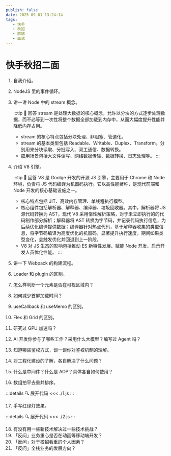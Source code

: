 ```yaml
---
publish: false
date: 2025-09-01 13:24:14
tags:
   - 快手
   - 秋招
   - 前端
   - 面试
---
```


# 快手秋招二面

1. 自我介绍。
2. NodeJS 里的事件循环。
3. 讲一讲 Node 中的 stream 概念。

   :::tip 📌 回答
   stream 是处理大数据的核心概念，允许以分块的方式逐步处理数据，而不必等到一次性将整个数据全部加载到内存中，从而大幅度提升性能并降低内存占用。

   - stream 的核心特点包括分块处理、非阻塞、管道化。
   - stream 的基本类型包括 Readable、Writable、Duplex、Transform。分别用来分块读取、分批写入、双工通信、数据转换。
   - 应用场景包括大文件读写、网络数据传输、数据转换、日志处理等。
   :::

4. 介绍 V8 引擎。

   :::tip 📌 回答
   V8 是 Goolge 开发的开源 JS 引擎，主要用于 Chrome 和 Node 环境，负责将 JS 代码编译为机器码执行。它以高性能著称，是现代前端和 Node 开发的核心基础设施之一。

   - 核心特点包括 JIT、高效内存管理、单线程执行模型。
   - 核心组件包括解析器、解释器、编译器、垃圾回收器。其中，解析器将 JS 源代码转换为 AST，现代 V8 采用惰性解析策略，对于未立即执行的的代码制作部分解析；解释器将 AST 转换为字节码，并记录代码执行信息，为后续优化编译提供数据；编译器针对热点代码，基于解释器收集的类型信息，将字节码编译为高度优化的机器码，显著提升执行速度。期间如果类型变化，会触发优化并回退到上一阶段。
   - V8 对 JS 生态的影响包括推动 ES 新特性发展、赋能 Node 开发、启示开发人员优化性能。
   :::

5. 讲一下 Webpack 的构建流程。
6. Loader 和 plugin 的区别。
7. 怎么样判断一个元素是否在可视区域内？
8. 如何减少首屏加载时间？
9. useCallback 和 useMemo 的区别。
10. Flex 和 Grid 的区别。
11. 研究过 GPU 加速吗？
12. AI 开发你参与了哪些工作？采用什么大模型？编写过 Agent 吗？
13. 知道哪些鉴权方式，谈一谈你对鉴权机制的理解。
14. 对工程化建设的了解，各自解决了什么问题？
15. 什么是中间件？什么是 AOP？具体各自如何使用？
16. 数组拍平去重并排序。

   :::details 🔍 展开代码
   <<< ./1.js
   :::

17. 手写红绿灯效果。

   :::details 🔍 展开代码
   <<< ./2.js
   :::

18. 有没有用一些新技术解决过一些技术挑战？
19. 「反问」业务重心是否在动画等移动端开发？
20. 「反问」对于校招看重的个人因素？
21. 「反问」全栈业务的发展方向？
